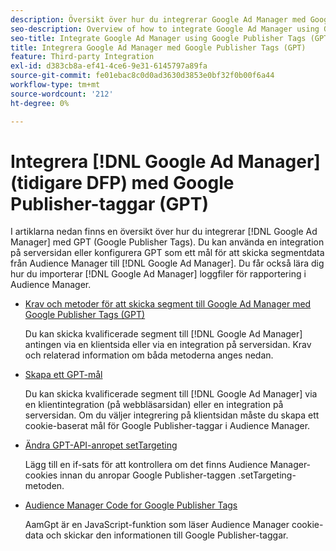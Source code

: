 ```yaml
---
description: Översikt över hur du integrerar Google Ad Manager med Google Publisher Tags (GPT).
seo-description: Overview of how to integrate Google Ad Manager using Google Publisher Tags (GPT) in Adobe Audience Manager (AAM).
seo-title: Integrate Google Ad Manager using Google Publisher Tags (GPT)in Adobe Audience Manager (AAM)
title: Integrera Google Ad Manager med Google Publisher Tags (GPT)
feature: Third-party Integration
exl-id: d383cb8a-ef41-4ce6-9e31-6145797a89fa
source-git-commit: fe01ebac8c0d0ad3630d3853e0bf32f0b00f6a44
workflow-type: tm+mt
source-wordcount: '212'
ht-degree: 0%

---
```


# Integrera [!DNL Google Ad Manager] (tidigare DFP) med Google Publisher-taggar (GPT)

I artiklarna nedan finns en översikt över hur du integrerar [!DNL Google Ad Manager] med GPT (Google Publisher Tags). Du kan använda en integration på serversidan eller konfigurera GPT som ett mål för att skicka segmentdata från Audience Manager till [!DNL Google Ad Manager]. Du får också lära dig hur du importerar [!DNL Google Ad Manager] loggfiler för rapportering i Audience Manager.

* [Krav och metoder för att skicka segment till Google Ad Manager med Google Publisher Tags (GPT)](/help/using/integration/gpt-aam-destination/gpt-aam-requirements.md)

  Du kan skicka kvalificerade segment till [!DNL Google Ad Manager] antingen via en klientsida eller via en integration på serversidan. Krav och relaterad information om båda metoderna anges nedan.

* [Skapa ett GPT-mål](/help/using/integration/gpt-aam-destination/gpt-aam-create-destination.md)

  Du kan skicka kvalificerade segment till [!DNL Google Ad Manager] via en klientintegration (på webbläsarsidan) eller en integration på serversidan. Om du väljer integrering på klientsidan måste du skapa ett cookie-baserat mål för Google Publisher-taggar i Audience Manager.

* [Ändra GPT-API-anropet setTargeting](/help/using/integration/gpt-aam-destination/gpt-aam-modify-api.md)

  Lägg till en if-sats för att kontrollera om det finns Audience Manager-cookies innan du anropar Google Publisher-taggen .setTargeting-metoden.

* [Audience Manager Code for Google Publisher Tags](/help/using/integration/gpt-aam-destination/gpt-aam-aamgpt-code.md)

  AamGpt är en JavaScript-funktion som läser Audience Manager cookie-data och skickar den informationen till Google Publisher-taggar.
